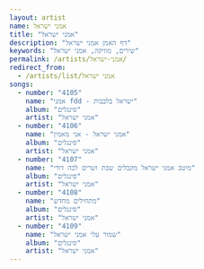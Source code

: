 ```yaml
---
layout: artist
name: אמני ישראל
title: "אמני ישראל"
description: "דף האמן אמני ישראל"
keywords: "שירים, מוזיקה, אמני ישראל"
permalink: /artists/אמני-ישראל/
redirect_from:
  - /artists/list/אמני ישראל
songs:
  - number: "4105"
    name: "אמני fdd - ישראל בלבבות"
    album: "סינגלים"
    artist: "אמני ישראל"
  - number: "4106"
    name: "אמני ישראל - אני מאמין"
    album: "סינגלים"
    artist: "אמני ישראל"
  - number: "4107"
    name: "מיטב אמני ישראל מקבלים שבת ושרים לכה דודי"
    album: "סינגלים"
    artist: "אמני ישראל"
  - number: "4108"
    name: "מתחילים מחדש"
    album: "סינגלים"
    artist: "אמני ישראל"
  - number: "4109"
    name: "שמור עלי אמני ישראל"
    album: "סינגלים"
    artist: "אמני ישראל"
---
```

